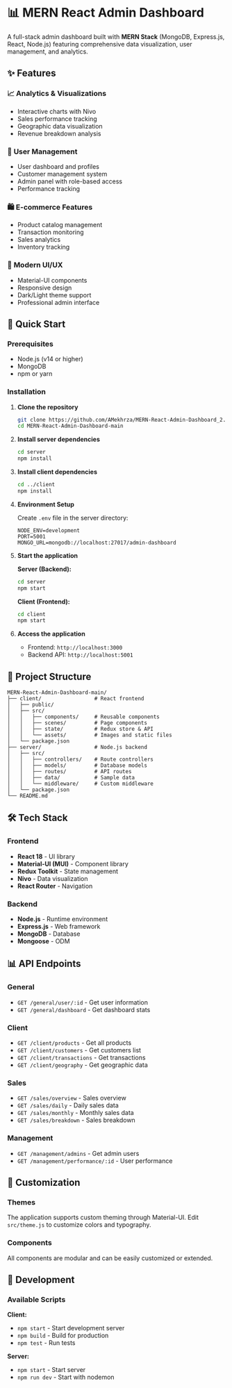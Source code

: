 # 📊 MERN React Admin Dashboard

A full-stack admin dashboard built with **MERN Stack** (MongoDB, Express.js, React, Node.js) featuring comprehensive data visualization, user management, and analytics.

## ✨ Features

### 📈 **Analytics & Visualizations**
- Interactive charts with Nivo
- Sales performance tracking
- Geographic data visualization
- Revenue breakdown analysis

### 👥 **User Management**
- User dashboard and profiles
- Customer management system
- Admin panel with role-based access
- Performance tracking

### 🛍️ **E-commerce Features**
- Product catalog management
- Transaction monitoring
- Sales analytics
- Inventory tracking

### 🎨 **Modern UI/UX**
- Material-UI components
- Responsive design
- Dark/Light theme support
- Professional admin interface

## 🚀 Quick Start

### Prerequisites
- Node.js (v14 or higher)
- MongoDB
- npm or yarn

### Installation

1. **Clone the repository**
   ```bash
   git clone https://github.com/AMekhrza/MERN-React-Admin-Dashboard_2.git
   cd MERN-React-Admin-Dashboard-main
   ```

2. **Install server dependencies**
   ```bash
   cd server
   npm install
   ```

3. **Install client dependencies**
   ```bash
   cd ../client
   npm install
   ```

4. **Environment Setup**
   
   Create `.env` file in the server directory:
   ```env
   NODE_ENV=development
   PORT=5001
   MONGO_URL=mongodb://localhost:27017/admin-dashboard
   ```

5. **Start the application**

   **Server (Backend):**
   ```bash
   cd server
   npm start
   ```

   **Client (Frontend):**
   ```bash
   cd client
   npm start
   ```

6. **Access the application**
   - Frontend: `http://localhost:3000`
   - Backend API: `http://localhost:5001`

## 📁 Project Structure

```
MERN-React-Admin-Dashboard-main/
├── client/                 # React frontend
│   ├── public/
│   ├── src/
│   │   ├── components/     # Reusable components
│   │   ├── scenes/         # Page components
│   │   ├── state/          # Redux store & API
│   │   └── assets/         # Images and static files
│   └── package.json
├── server/                 # Node.js backend
│   ├── src/
│   │   ├── controllers/    # Route controllers
│   │   ├── models/         # Database models
│   │   ├── routes/         # API routes
│   │   ├── data/           # Sample data
│   │   └── middleware/     # Custom middleware
│   └── package.json
└── README.md
```

## 🛠️ Tech Stack

### Frontend
- **React 18** - UI library
- **Material-UI (MUI)** - Component library
- **Redux Toolkit** - State management
- **Nivo** - Data visualization
- **React Router** - Navigation

### Backend
- **Node.js** - Runtime environment
- **Express.js** - Web framework
- **MongoDB** - Database
- **Mongoose** - ODM

## 📊 API Endpoints

### General
- `GET /general/user/:id` - Get user information
- `GET /general/dashboard` - Get dashboard stats

### Client
- `GET /client/products` - Get all products
- `GET /client/customers` - Get customers list
- `GET /client/transactions` - Get transactions
- `GET /client/geography` - Get geographic data

### Sales
- `GET /sales/overview` - Sales overview
- `GET /sales/daily` - Daily sales data
- `GET /sales/monthly` - Monthly sales data
- `GET /sales/breakdown` - Sales breakdown

### Management
- `GET /management/admins` - Get admin users
- `GET /management/performance/:id` - User performance

## 🎨 Customization

### Themes
The application supports custom theming through Material-UI. Edit `src/theme.js` to customize colors and typography.

### Components
All components are modular and can be easily customized or extended.

## 🔧 Development

### Available Scripts

**Client:**
- `npm start` - Start development server
- `npm build` - Build for production
- `npm test` - Run tests

**Server:**
- `npm start` - Start server
- `npm run dev` - Start with nodemon


